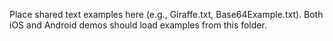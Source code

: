 Place shared text examples here (e.g., Giraffe.txt, Base64Example.txt).
Both iOS and Android demos should load examples from this folder.

